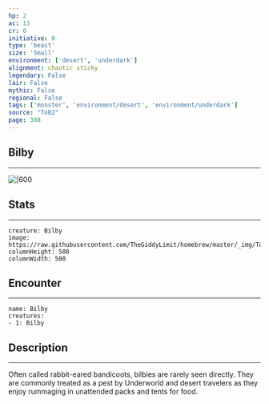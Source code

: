 ```yaml
---
hp: 2
ac: 13
cr: 0
initiative: 0
type: 'beast'    
size: 'Small'
environment: ['desert', 'underdark']
alignment: chaotic sticky
legendary: False
lair: False
mythic: False
regional: False
tags: ['monster', 'environment/desert', 'environment/underdark']
source: "ToB2"
page: 388
---
```


## Bilby
---

![|600](https://raw.githubusercontent.com/TheGiddyLimit/homebrew/master/_img/ToB2/creature/Bilby.webp)

## Stats
---

```statblock
creature: Bilby
image: https://raw.githubusercontent.com/TheGiddyLimit/homebrew/master/_img/ToB2/creature/token/Bilby%20%28Token%29.png
columnHeight: 500
columnWidth: 500
```

## Encounter
---

```encounter-table
name: Bilby
creatures:
- 1: Bilby
```

## Description
---
Often called rabbit-eared bandicoots, bilbies are rarely seen directly. They are commonly treated as a pest by Underworld and desert travelers as they enjoy rummaging in unattended packs and tents for food.






